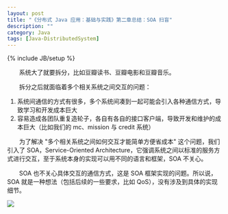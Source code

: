 ```yaml
---
layout: post
title: "《分布式 Java 应用：基础与实践》第二章总结：SOA 扫盲"
description: ""
category: Java
tags: [Java-DistributedSystem]
---
```

{% include JB/setup %}

　　系统大了就要拆分，比如豆瓣读书、豆瓣电影和豆瓣音乐。  

　　拆分之后就面临着多个相关系统之间交互的问题：

1. 系统间通信的方式有很多，多个系统间凑到一起可能会引入各种通信方式，导致学习和开发成本巨大
2. 容易造成各团队重复造轮子，各自有各自的接口客户端，导致开发和维护的成本巨大（比如我们的 mc、mission 与 credit 系统）

　　为了解决 "多个相关系统之间如何交互才能简单方便省成本" 这个问题，我们引入了 SOA，Service-Oriented Architecture，它强调系统之间以标准的服务方式进行交互，至于系统本身的实现可以用不同的语言和框架，SOA 不关心。

　　SOA 也不关心具体交互的通信方式，这是 SOA 框架实现的问题。所以说，SOA 就是一种想法（包括后续的一些要求，比如 QoS），没有涉及到具体的实现细节。

![](https://7atftq.bn1.livefilestore.com/y2pT13H51hWXMUJGWZJ2Swhb42h4vFgvuBPxe9Hy3qQB7mz1jC-kC9yCzP5vsWqw7PZpytRZxcbqrBMdK8QiznGw1j0n3gVpExXKWMe_cpMxp8/SOA%E6%A6%82%E5%BF%B5.png?psid=1)